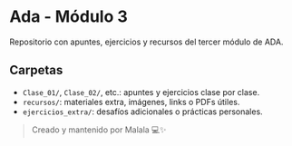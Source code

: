 # Ada - Módulo 3

Repositorio con apuntes, ejercicios y recursos del tercer módulo de ADA.

## Carpetas

- `Clase_01/`, `Clase_02/`, etc.: apuntes y ejercicios clase por clase.
- `recursos/`: materiales extra, imágenes, links o PDFs útiles.
- `ejercicios_extra/`: desafíos adicionales o prácticas personales.

> Creado y mantenido por Malala 💻✨